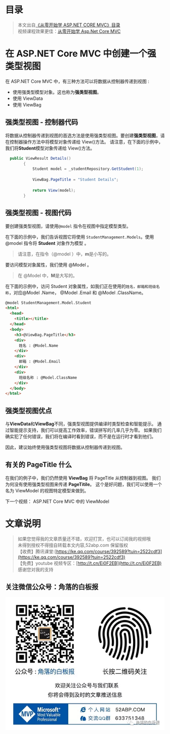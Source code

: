 # 目录

> 本文出自[《从零开始学 ASP.NET CORE MVC》目录](https://www.52abp.com/wiki/mvc/0.1.4/1.Intro) </br>
> 视频课程效果更佳：[从零开始学 Asp.Net Core MVC](https://study.163.com/course/courseMain.htm?courseId=1209215803&share=2&shareId=400000000309007) </br>

# 在 ASP.NET Core MVC 中创建一个强类型视图

在 ASP.NET Core MVC 中，有三种方法可以将数据从控制器传递到视图 :

- 使用强类型模型对象。这也称为**强类型视图**。
- 使用 ViewData
- 使用 ViewBag

## 强类型视图 - 控制器代码

将数据从控制器传递到视图的首选方法是使用强类型视图。要创建**强类型视图**，请在控制器操作方法中将模型对象传递给 View()方法。
请注意，在下面的示例中，我们将**Student**模型对象传递给 View()方法。

```csharp
  public ViewResult Details()
        {
            Student model = _studentRepository.GetStudent(1);

            ViewBag.PageTitle = "Student Details";

            return View(model);
        }
```

## 强类型视图 - 视图代码

要创建强类型视图，请使用`@model` 指令在视图中指定模型类型。

在下面的示例中，我们告诉视图它将使用 `StudentManagement.Models`。使用@model 指令将 **Student** 对象作为模型 。

> 请注意，在指令（@model ）中，**m**是小写的。

要访问模型对象属性，我们使用 @Model 。

> 在 @Model 中，**M**是大写的。

在下面的示例中，访问 Student 对象属性，如我们正在使用的`姓名，邮箱和班级名称`，对应@Model .Name， @Model .Email 和 @Model .ClassName。

```html
@model StudentManagement.Model.Student
<html>
  <head>
    <title></title>
  </head>
  <body>
    <h3>@ViewBag.PageTitle</h3>
    <div>
      姓名 : @Model.Name
    </div>
    <div>
      邮箱 : @Model.Email
    </div>
    <div>
      班级名称 : @Model.ClassName
    </div>
  </body>
</html>
```

## 强类型视图优点

与**ViewData**和**ViewBag**不同，强类型视图提供编译时类型检查和智能提示。
通过智能提示支持，我们可以提高工作效率，错误拼写的几率几乎为零。
如果我们确实犯了任何错误，我们将在编译时看到错误，而不是在运行时才看到他们。

因此，建议始终使用强类型视图将数据从控制器传递到视图。

## 有关的 PageTitle 什么

在我们的例子中，我们仍然使用 **ViewBag** 将 PageTitle 从控制器到视图。
我们为何没有使用强类型视图来传递 **PageTitile**。
这个是好问题，我们可以使用一个名为 ViewModel 的视图特定模型来做到。

下一个视频： ASP.NET Core MVC 中的 ViewModel

# 文章说明

> 如果您觉得我的文章质量还不错，欢迎打赏，也可以订阅我的视频哦 </br>
> 未得到授权不得擅自转载本文内容,52abp.com 保留版权 </br>
> 【收费】腾讯课堂:[https://ke.qq.com/course/392589?tuin=2522cdf3](https://ke.qq.com/course/392589?tuin=2522cdf3) </br>
> 【免费】youtube 视频专区：[http://t.cn/Ei0F2EB](http://t.cn/Ei0F2EB) </br>
> 感谢您对我的支持

## 关注微信公众号：角落的白板报

![公众号：角落的白板报](images/jiaoluowechat.png)
